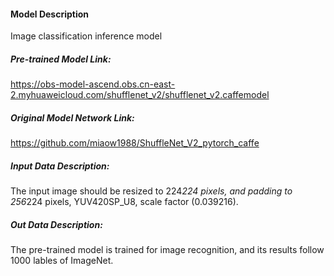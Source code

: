 #### Model Description

Image classification inference model

##### Pre-trained Model Link:
https://obs-model-ascend.obs.cn-east-2.myhuaweicloud.com/shufflenet_v2/shufflenet_v2.caffemodel

##### Original Model Network Link:
https://github.com/miaow1988/ShuffleNet_V2_pytorch_caffe

##### Input Data Description:
The input image should be resized to 224*224 pixels, and padding to 256*224 pixels, YUV420SP_U8, scale factor (0.039216).

##### Out Data Description:
The pre-trained model is trained for image recognition, and its results follow 1000 lables of ImageNet.
